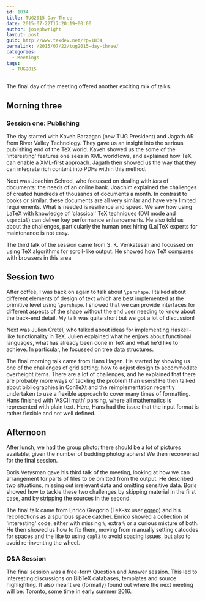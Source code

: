 ```yaml
---
id: 1834
title: TUG2015 Day Three
date: 2015-07-22T17:20:19+00:00
author: josephwright
layout: post
guid: http://www.texdev.net/?p=1834
permalink: /2015/07/22/tug2015-day-three/
categories:
  - Meetings
tags:
  - TUG2015
---
```

The final day of the meeting offered another exciting mix of talks.

<h2>Morning three</h2>

<h3>Session one: Publishing</h3>

The day started with Kaveh Barzagan (new TUG President) and Jagath AR from River Valley Technology. They gave us an insight into the serious publishing end of the TeX world. Kaveh showed us the some of the 'interesting' features one sees in XML workflows, and explained how TeX can enable a XML-first approach. Jagath then showed us the way that they can integrate rich content into PDFs within this method.

Next was Joachim Schrod, who focussed on dealing with <em>lots</em> of documents: the needs of an online bank. Joachim explained the challenges of created hundreds of thousands of documents a month. In contrast to books or similar, these documents are all very similar and have very limited requirements. What is needed is resilience and speed. We saw how using LaTeX with knowledge of 'classical' TeX techniques (DVI mode and <code>\special</code>) can deliver key performance enhancements. He also told us about the challenges, particularly the human one: hiring (La)TeX experts for maintenance is not easy.

The third talk of the session came from S. K. Venkatesan and focussed on using TeX algorithms for scroll-like output. He showed how TeX compares with browsers in this area

<h2>Session two</h2>

After coffee, I was back on again to talk about <code>\parshape</code>. I talked about different elements of design of text which are best implemented at the primitive level using <code>\parshape</code>. I showed that we can provide interfaces for different aspects of the shape without the end user needing to know about the back-end detail. My talk was quite short but we got a lot of discussion!

Next was Julien Cretel, who talked about ideas for implementing Haskell-like functionality in TeX. Julien explained what he enjoys about functional languages, what has already been done in TeX and what he'd like to achieve. In particular, he focussed on tree data structures.

The final morning talk came from Hans Hagen. He started by showing us one of the challenges of grid setting: how to adjust design to accommodate overheight items. There are a lot of challenges, and he explained that there are probably more ways of tackling the problem than users! He then talked about bibliographies in ConTeXt and the reimplementation recently undertaken to use a flexible approach to cover many times of formatting. Hans finished with 'ASCII math' parsing, where all mathematics is represented with plain text. Here, Hans had the issue that the input format is rather flexible and not well defined.

<h2>Afternoon</h2>

After lunch, we had the group photo: there should be a lot of pictures available, given the number of budding photographers! We then reconvened for the final session.

Boris Vetysman gave his third talk of the meeting, looking at how we can arrangement for parts of files to be omitted from the output. He described two situations, missing out irrelevant data and omitting sensitive data. Boris showed how to tackle these two challenges by skipping material in the first case, and by stripping the sources in the second.

The final talk came from Enrico Gregorio (TeX-sx user <a href="http://tex.stackexchange.com/users/4427/egreg">egreg</a>) and his recollections as a spurious space catcher. Enrico showed a collection of 'interesting' code, either with missing <code>%</code>, extra <code>%</code> or a curious mixture of both. He then showed us how to fix them, moving from manually setting catcodes for spaces and the like to using <code>expl3</code> to avoid spacing issues, but also to avoid re-inventing the wheel.

<h3>Q&amp;A Session</h3>

The final session was a free-form Question and Answer session. This led to interesting discussions on BibTeX databases, templates and source highlighting. It also meant we (formally) found out where the next meeting will be: Toronto, some time in early summer 2016.
